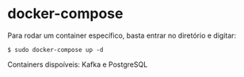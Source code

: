 # docker-compose
Para rodar um container específico, basta entrar no diretório e digitar:
```
$ sudo docker-compose up -d
```
Containers dispoíveis: Kafka e PostgreSQL
